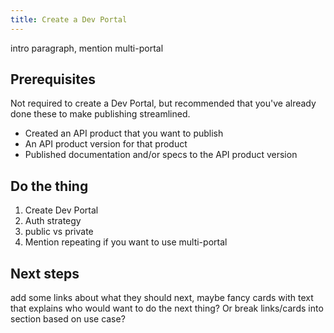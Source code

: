 ```yaml
---
title: Create a Dev Portal
---
```


intro paragraph, mention multi-portal

## Prerequisites

Not required to create a Dev Portal, but recommended that you've already done these to make publishing streamlined.
* Created an API product that you want to publish
* An API product version for that product
* Published documentation and/or specs to the API product version

## Do the thing

1. Create Dev Portal
1. Auth strategy
1. public vs private
1. Mention repeating if you want to use multi-portal

## Next steps
add some links about what they should next, maybe fancy cards with text that explains who would want to do the next thing? Or break links/cards into section based on use case?